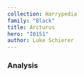 ```yaml
---
collection: Harrypedia
family: "Black"
title: Arcturus
hero: "I0151"
author: Luke Schierer
---
```



### Analysis

